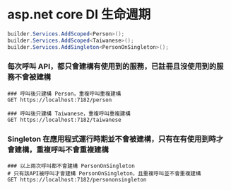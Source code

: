 # asp.net core DI 生命週期

```csharp
builder.Services.AddScoped<Person>();
builder.Services.AddScoped<Taiwanese>();
builder.Services.AddSingleton<PersonOnSingleton>();
```
### 每次呼叫 API，都只會建構有使用到的服務，已註冊且沒使用到的服務不會被建構
```http request
### 呼叫後只建構 Person，重複呼叫重複建構
GET https://localhost:7182/person
```

```http request
### 呼叫後只建構 Taiwanese，重複呼叫重複建構
GET https://localhost:7182/taiwanese
```

### Singleton 在應用程式運行時期並不會被建構，只有在有使用到時才會建構，重複呼叫不會重複建構
```http request
### 以上兩次呼叫都不會建構 PersonOnSingleton
# 只有該API被呼叫才會建構 PersonOnSingleton，且重複呼叫並不會重複建構
GET https://localhost:7182/persononsingleton
```
